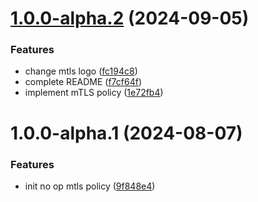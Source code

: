 # [1.0.0-alpha.2](https://github.com/gravitee-io/gravitee-policy-mtls/compare/1.0.0-alpha.1...1.0.0-alpha.2) (2024-09-05)


### Features

* change mtls  logo ([fc194c8](https://github.com/gravitee-io/gravitee-policy-mtls/commit/fc194c82ffc1369cdf3c3cd5119d35330683e5e7))
* complete README ([f7cf64f](https://github.com/gravitee-io/gravitee-policy-mtls/commit/f7cf64feb535802aece92fd4e67c8969d055447f))
* implement mTLS policy ([1e72fb4](https://github.com/gravitee-io/gravitee-policy-mtls/commit/1e72fb4bc59db702731c0c1cc89b93a55dcc96d1))

# 1.0.0-alpha.1 (2024-08-07)


### Features

* init no op mtls policy ([9f848e4](https://github.com/gravitee-io/gravitee-policy-mtls/commit/9f848e4f1aa6222740a090fadbe65de254bbd931))
